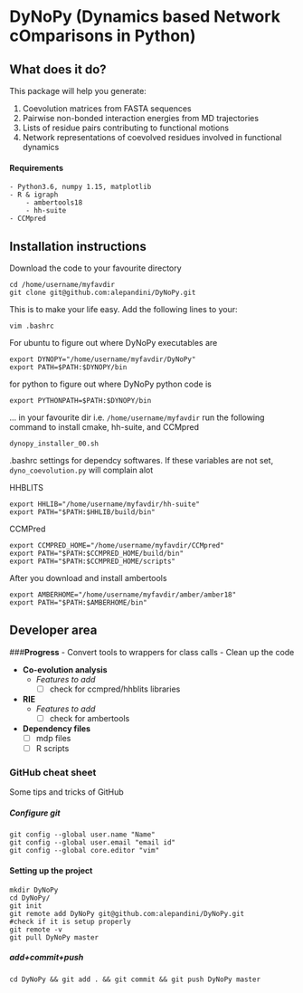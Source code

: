 # DyNoPy (Dynamics based Network cOmparisons in Python)
## **What does it do?**
This package will help you generate:
1. Coevolution matrices from FASTA sequences
2. Pairwise non-bonded interaction energies from MD trajectories 
3. Lists of residue pairs contributing to functional motions
4. Network representations of coevolved residues involved in functional dynamics

#### **Requirements**
	- Python3.6, numpy 1.15, matplotlib
	- R & igraph
        - ambertools18
        - hh-suite
	- CCMpred
	
## **Installation instructions**

Download the code to your favourite directory
```
cd /home/username/myfavdir
git clone git@github.com:alepandini/DyNoPy.git
```

This is to make your life easy. Add the following lines to your:
```
vim .bashrc
```

For ubuntu to figure out where DyNoPy executables are
```
export DYNOPY="/home/username/myfavdir/DyNoPy"
export PATH=$PATH:$DYNOPY/bin
```
for python to figure out where DyNoPy python code is
```
export PYTHONPATH=$PATH:$DYNOPY/bin
```
... in your favourite dir i.e. `/home/username/myfavdir` run the following command to install cmake, hh-suite, and CCMpred
```
dynopy_installer_00.sh
```
.bashrc settings for dependcy softwares. If these variables are not set, `dyno_coevolution.py` will complain alot

HHBLITS
```
export HHLIB="/home/username/myfavdir/hh-suite"
export PATH="$PATH:$HHLIB/build/bin"
```
CCMPred
```
export CCMPRED_HOME="/home/username/myfavdir/CCMpred"
export PATH="$PATH:$CCMPRED_HOME/build/bin"
export PATH="$PATH:$CCMPRED_HOME/scripts"
```
After you download and install ambertools 
```
export AMBERHOME="/home/username/myfavdir/amber/amber18"
export PATH="$PATH:$AMBERHOME/bin"
```

## **Developer area**

###**Progress**
	- Convert tools to wrappers for class calls
	- Clean up the code
- **Co-evolution analysis**
    - *Features to add*
       - [ ] check for ccmpred/hhblits libraries
- **RIE**
    - *Features to add*
       - [ ] check for ambertools
- **Dependency files**
    - [ ] mdp files
    - [ ] R scripts
### GitHub cheat sheet
Some tips and tricks of GitHub

##### Configure git 
```
git config --global user.name "Name"
git config --global user.email "email id"
git config --global core.editor "vim"
```
#### Setting up the project 
```
mkdir DyNoPy
cd DyNoPy/
git init
git remote add DyNoPy git@github.com:alepandini/DyNoPy.git
#check if it is setup properly
git remote -v
git pull DyNoPy master
```

##### add+commit+push
```
cd DyNoPy && git add . && git commit && git push DyNoPy master
```
